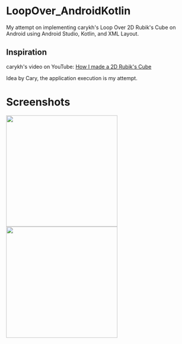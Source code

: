 # LoopOver_AndroidKotlin
My attempt on implementing carykh's Loop Over 2D Rubik's Cube on Android using Android Studio, Kotlin, and XML Layout.

## Inspiration
carykh's video on YouTube: [How I made a 2D Rubik's Cube](https://www.youtube.com/watch?v=95rtiz-V2zM)

Idea by Cary, the application execution is my attempt.

# Screenshots
<div style="display: grid;">
  <img src="https://github.com/JollyFrankle/LoopOver_AndroidKotlin/assets/64875622/1bcec095-7858-4b38-8519-9489e57bb970.png" width="300" />
  <img src="https://github.com/JollyFrankle/LoopOver_AndroidKotlin/assets/64875622/7b7e6aa8-e908-4bb9-a40e-491f033e47dd.png" width="300" />
</div>
